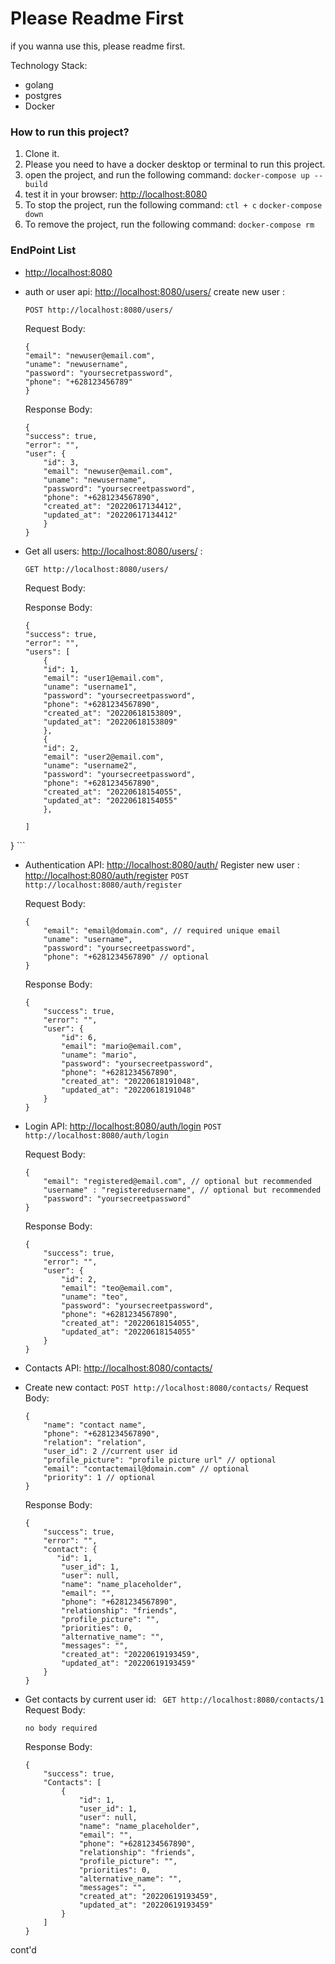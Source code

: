 # Please Readme First
if you wanna use this, please readme first.

<!-- tech stack desciption -->
<!-- using golang, postgres, and docker -->
Technology Stack:
- golang
- postgres
- Docker

### How to run this project?
1. Clone it.
2. Please you need to have a docker desktop or terminal to run this project.
3. open the project, and run the following command:
    ``` docker-compose up --build ```
4. test it in your browser: <http://localhost:8080>
5. To stop the project, run the following command:
   ``` ctl + c ```
    ``` docker-compose down ```
6. To remove the project, run the following command:
    ``` docker-compose rm ```


### EndPoint List
- <http://localhost:8080>
- auth or user api: <http://localhost:8080/users/>
 create new user :
    ```
    POST http://localhost:8080/users/
    ```
   Request Body:
    ```
    {
    "email": "newuser@email.com",
    "uname": "newusername",
    "password": "yoursecretpassword",
    "phone": "+628123456789"
    }
    ```

    Response Body:
    ```
    {
    "success": true,
    "error": "",
    "user": {
        "id": 3,
        "email": "newuser@email.com",
        "uname": "newusername",
        "password": "yoursecreetpassword",
        "phone": "+6281234567890",
        "created_at": "20220617134412",
        "updated_at": "20220617134412"
        }
    }
    ```

- Get all users: <http://localhost:8080/users/> : 
    ```
    GET http://localhost:8080/users/
    ```

    Request Body:
    ```   ```

    Response Body:
    ```
   {
    "success": true,
    "error": "",
    "users": [
        {
        "id": 1,
        "email": "user1@email.com",
        "uname": "username1",
        "password": "yoursecreetpassword",
        "phone": "+6281234567890",
        "created_at": "20220618153809",
        "updated_at": "20220618153809"
        },
        {
        "id": 2,
        "email": "user2@email.com",
        "uname": "username2",
        "password": "yoursecreetpassword",
        "phone": "+6281234567890",
        "created_at": "20220618154055",
        "updated_at": "20220618154055"
        },
        
    ]
}
    ```
    

- Authentication API: <http://localhost:8080/auth/>
  Register new user : <http://localhost:8080/auth/register>
  ``` POST http://localhost:8080/auth/register ```

    Request Body:
    ```
   {
        "email": "email@domain.com", // required unique email
        "uname": "username", 
        "password": "yoursecreetpassword",
        "phone": "+6281234567890" // optional
    }
    ```

    Response Body:
    ```
    {
        "success": true,
        "error": "",
        "user": {
            "id": 6,
            "email": "mario@email.com",
            "uname": "mario",
            "password": "yoursecreetpassword",
            "phone": "+6281234567890",
            "created_at": "20220618191048",
            "updated_at": "20220618191048"
        }
    }
    ```

- Login API: <http://localhost:8080/auth/login>
    ``` POST http://localhost:8080/auth/login ```

    Request Body:
    ```
    {
        "email": "registered@email.com", // optional but recommended
        "username" : "registeredusername", // optional but recommended
        "password": "yoursecreetpassword"
    }
    ```

    Response Body:
    ```
    {
        "success": true,
        "error": "",
        "user": {
            "id": 2,
            "email": "teo@email.com",
            "uname": "teo",
            "password": "yoursecreetpassword",
            "phone": "+6281234567890",
            "created_at": "20220618154055",
            "updated_at": "20220618154055"
        }
    }
    ```

- Contacts API: <http://localhost:8080/contacts/>
- Create new contact: 
    ``` POST http://localhost:8080/contacts/ ```
    Request Body:
    ```
    {
        "name": "contact name",
        "phone": "+6281234567890",
        "relation": "relation",
        "user_id": 2 //current user id
        "profile_picture": "profile picture url" // optional
        "email": "contactemail@domain.com" // optional
        "priority": 1 // optional
    }
    ```

    Response Body:
    ```
    {
        "success": true,
        "error": "",
        "contact": {
           "id": 1,
            "user_id": 1,
            "user": null,
            "name": "name_placeholder",
            "email": "",
            "phone": "+6281234567890",
            "relationship": "friends",
            "profile_picture": "",
            "priorities": 0,
            "alternative_name": "",
            "messages": "",
            "created_at": "20220619193459",
            "updated_at": "20220619193459"
        }
    }
    ```
- Get contacts by current user id: 
    ``` GET http://localhost:8080/contacts/1```
    Request Body:
    ```
    no body required
    ```

    Response Body:
    ```
    {
        "success": true,
        "Contacts": [
            {
                "id": 1,
                "user_id": 1,
                "user": null,
                "name": "name_placeholder",
                "email": "",
                "phone": "+6281234567890",
                "relationship": "friends",
                "profile_picture": "",
                "priorities": 0,
                "alternative_name": "",
                "messages": "",
                "created_at": "20220619193459",
                "updated_at": "20220619193459"
            }
        ]
    }
    ```

cont'd
